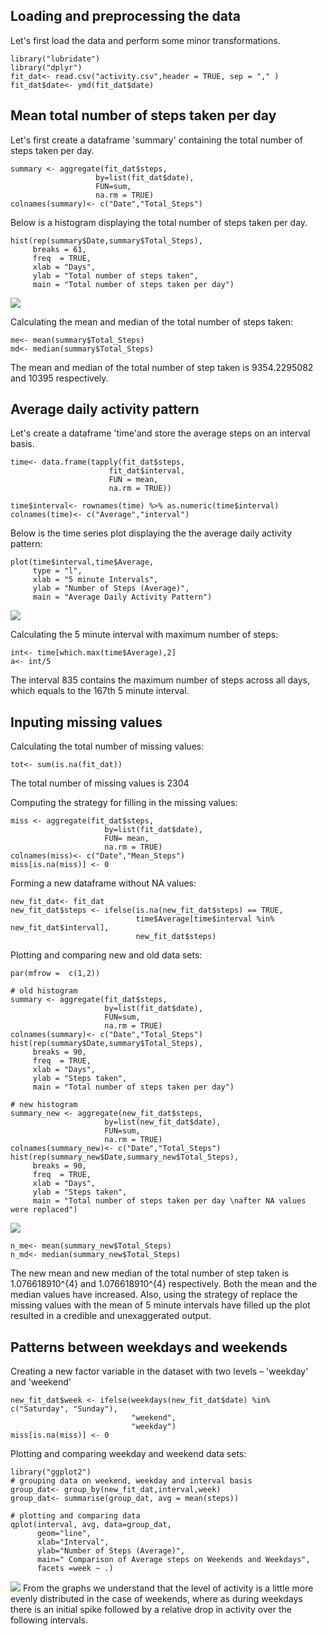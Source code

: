 Loading and preprocessing the data
----------------------------------

Let's first load the data and perform some minor transformations.

    library("lubridate")
    library("dplyr")
    fit_dat<- read.csv("activity.csv",header = TRUE, sep = "," )
    fit_dat$date<- ymd(fit_dat$date)

Mean total number of steps taken per day
----------------------------------------

Let's first create a dataframe 'summary' containing the total number of
steps taken per day.

    summary <- aggregate(fit_dat$steps, 
                       by=list(fit_dat$date), 
                       FUN=sum, 
                       na.rm = TRUE)
    colnames(summary)<- c("Date","Total_Steps")

Below is a histogram displaying the total number of steps taken per day.

    hist(rep(summary$Date,summary$Total_Steps), 
         breaks = 61, 
         freq  = TRUE, 
         xlab = "Days",
         ylab = "Total number of steps taken", 
         main = "Total number of steps taken per day")

![](Week_2_Assignment__files/figure-markdown_strict/histogram-1.png)

Calculating the mean and median of the total number of steps taken:

    me<- mean(summary$Total_Steps)
    md<- median(summary$Total_Steps)

The mean and median of the total number of step taken is 9354.2295082
and 10395 respectively.

Average daily activity pattern
------------------------------

Let's create a dataframe 'time'and store the average steps on an
interval basis.

    time<- data.frame(tapply(fit_dat$steps, 
                          fit_dat$interval, 
                          FUN = mean, 
                          na.rm = TRUE))

    time$interval<- rownames(time) %>% as.numeric(time$interval)
    colnames(time)<- c("Average","interval")

Below is the time series plot displaying the the average daily activity
pattern:

    plot(time$interval,time$Average,
         type = "l", 
         xlab = "5 minute Intervals",
         ylab = "Number of Steps (Average)", 
         main = "Average Daily Activity Pattern")

![](Week_2_Assignment__files/figure-markdown_strict/scatterplot-1.png)

Calculating the 5 minute interval with maximum number of steps:

    int<- time[which.max(time$Average),2]
    a<- int/5

The interval 835 contains the maximum number of steps across all days,
which equals to the 167th 5 minute interval.

Inputing missing values
-----------------------

Calculating the total number of missing values:

    tot<- sum(is.na(fit_dat))

The total number of missing values is 2304

Computing the strategy for filling in the missing values:

    miss <- aggregate(fit_dat$steps, 
                         by=list(fit_dat$date), 
                         FUN= mean, 
                         na.rm = TRUE)
    colnames(miss)<- c("Date","Mean_Steps")
    miss[is.na(miss)] <- 0

Forming a new dataframe without NA values:

    new_fit_dat<- fit_dat
    new_fit_dat$steps <- ifelse(is.na(new_fit_dat$steps) == TRUE, 
                                time$Average[time$interval %in% new_fit_dat$interval], 
                                new_fit_dat$steps)

Plotting and comparing new and old data sets:

    par(mfrow =  c(1,2))

    # old histogram
    summary <- aggregate(fit_dat$steps, 
                         by=list(fit_dat$date), 
                         FUN=sum, 
                         na.rm = TRUE)
    colnames(summary)<- c("Date","Total_Steps")
    hist(rep(summary$Date,summary$Total_Steps), 
         breaks = 90, 
         freq  = TRUE, 
         xlab = "Days",
         ylab = "Steps taken", 
         main = "Total number of steps taken per day")

    # new histogram
    summary_new <- aggregate(new_fit_dat$steps, 
                         by=list(new_fit_dat$date), 
                         FUN=sum, 
                         na.rm = TRUE)
    colnames(summary_new)<- c("Date","Total_Steps")
    hist(rep(summary_new$Date,summary_new$Total_Steps), 
         breaks = 90, 
         freq  = TRUE, 
         xlab = "Days",
         ylab = "Steps taken", 
         main = "Total number of steps taken per day \nafter NA values were replaced")

![](Week_2_Assignment__files/figure-markdown_strict/plot-1.png)

    n_me<- mean(summary_new$Total_Steps)
    n_md<- median(summary_new$Total_Steps)

The new mean and new median of the total number of step taken is
1.076618910^{4} and 1.076618910^{4} respectively. Both the mean and the
median values have increased. Also, using the strategy of replace the
missing values with the mean of 5 minute intervals have filled up the
plot resulted in a credible and unexaggerated output.

Patterns between weekdays and weekends
--------------------------------------

Creating a new factor variable in the dataset with two levels –
'weekday' and 'weekend'

    new_fit_dat$week <- ifelse(weekdays(new_fit_dat$date) %in% c("Saturday", "Sunday"), 
                               "weekend", 
                               "weekday")
    miss[is.na(miss)] <- 0

Plotting and comparing weekday and weekend data sets:

    library("ggplot2")
    # grouping data on weekend, weekday and interval basis
    group_dat<- group_by(new_fit_dat,interval,week)
    group_dat<- summarise(group_dat, avg = mean(steps))

    # plotting and comparing data
    qplot(interval, avg, data=group_dat,
          geom="line",
          xlab="Interval",
          ylab="Number of Steps (Average)",
          main=" Comparison of Average steps on Weekends and Weekdays",
          facets =week ~ .)

![](Week_2_Assignment__files/figure-markdown_strict/plots-1.png) From
the graphs we understand that the level of activity is a little more
evenly distributed in the case of weekends, where as during weekdays
there is an initial spike followed by a relative drop in activity over
the following intervals.

